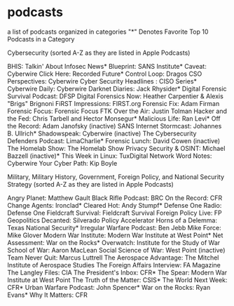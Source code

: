 # podcasts
a list of podcasts organized in categories
"*" Denotes Favorite Top 10 Podcasts in a Category

Cybersecurity (sorted A-Z as they are listed in Apple Podcasts)

BHIS: Talkin' About Infosec News*
Blueprint: SANS Institute*
Caveat: Cyberwire
Click Here: Recorded Future*
Control Loop: Dragos
CSO Perspectives: Cyberwire
Cyber Security Headlines : CISO Series*
Cyberwire Daily: Cyberwire
Darknet Diaries:  Jack Rhysider*
Digital Forensic Survival Podcast: DFSP
Digital Forensics Now: Heather Carpentier & Alexis "Brigs" Brignoni
FiRST Impressions: FIRST.org
Forensic Fix: Adam Firman
Forensic Focus: Forensic Focus
FTK Over the Air: Justin Tolman
Hacker and the Fed: Chris Tarbell and Hector Monsegur*
Malicious Life: Ran Levi*
Off the Record: Adam Janofsky (inactive)
SANS Internet Stormcast: Johannes B. Ullrich*
Shadowspeak: Cyberwire (inactive)
The Cybersecurity Defenders Podcast: LimaCharlie*
Forensic Lunch: David Cowen (inactive)
The Homelab Show: The Homelab Show
Privacy Security & OSINT: Michael Bazzell (inactive)*
This Week in Linux: TuxDigital Network
Word Notes: Cyberwire
Your Cyber Path: Kip Boyle


Military, Military History, Government, Foreign Policy, and National Security Strategy (sorted A-Z as they are listed in Apple Podcasts)

Angry Planet: Matthew Gault
Black Rifle Podcast: BRC
On the Record: CFR
Change Agents: Ironclad*
Cleared Hot: Andy Stumpf*
Defense One Radio: Defense One
Fieldcraft Survival: Fieldcraft Survival
Foreign Policy Live: FP
Geopolitics Decanted: Silverado Policy Accelerator
Horns of a Delemma: Texas National Security*
Irregular Warfare Podcast: Ben Jebb
Mike Force: Mike Glover
Modern War Institute: Modern War Institute at West Point*
Net Assessment: War on the Rocks*
Overwatch: Institute for the Study of War
School of War: Aaron MacLean
Social Science of War: West Point (inactive)
Team Never Quit: Marcus Luttrell
The Aerospace Advantage: The Mitchel Institute of Aerospace Studies
The Foreign Affairs Interview: FA Magazine
The Langley Files: CIA
The President's Inbox: CFR*
The Spear: Modern War Institute at West Point
The Truth of the Matter: CSIS*
The World Next Week: CFR*
Urban Warfare Podcast: John Spencer*
War on the Rocks: Ryan Evans*
Why It Matters: CFR






